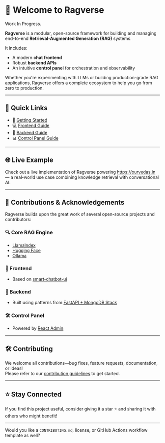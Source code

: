 
# 👋 Welcome to **Ragverse**

Work In Progress.

**Ragverse** is a modular, open-source framework for building and managing end-to-end **Retrieval-Augmented Generation (RAG)** systems.

It includes:
- A modern **chat frontend**
- Robust **backend APIs**
- An intuitive **control panel** for orchestration and observability

Whether you're experimenting with LLMs or building production-grade RAG applications, Ragverse offers a complete ecosystem to help you go from zero to production.

---

## 🚀 Quick Links

- 📄 [Getting Started](https://github.com/ragverse-labs/ragverse/blob/main/docs/getting-started.md)  
- 💻 [Frontend Guide](https://github.com/ragverse-labs/ragverse/blob/main/docs/frontend.md)  
- 🔧 [Backend Guide](https://github.com/ragverse-labs/ragverse/blob/main/docs/backend.md)  
- 📊 [Control Panel Guide](https://github.com/ragverse-labs/ragverse/blob/main/docs/control-panel.md)

---

## 🌐 Live Example

Check out a live implementation of Ragverse powering https://ourvedas.in — a real-world use case combining knowledge retrieval with conversational AI.

---

## 🤝 Contributions & Acknowledgements

Ragverse builds upon the great work of several open-source projects and contributors:

### 🔍 Core RAG Engine
- [LlamaIndex](https://www.llamaindex.ai)  
- [Hugging Face](https://huggingface.co)  
- [Ollama](https://github.com/ollama/ollama)

### 💬 Frontend
- Based on [smart-chatbot-ui](https://github.com/dotneet/smart-chatbot-ui)

### 🧠 Backend
- Built using patterns from [FastAPI + MongoDB Stack](https://github.com/mongodb-labs/full-stack-fastapi-mongodb/blob/master/docs/getting-started.md)

### 🛠️ Control Panel
- Powered by [React Admin](https://github.com/marmelab/react-admin)

---

## 🛠️ Contributing

We welcome all contributions—bug fixes, feature requests, documentation, or ideas!  
Please refer to our [contribution guidelines](https://github.com/ragverse-labs/ragverse/blob/main/CONTRIBUTING.md) to get started.

---

## ⭐️ Stay Connected

If you find this project useful, consider giving it a star ⭐️ and sharing it with others who might benefit!

---

Would you like a `CONTRIBUTING.md`, license, or GitHub Actions workflow template as well?